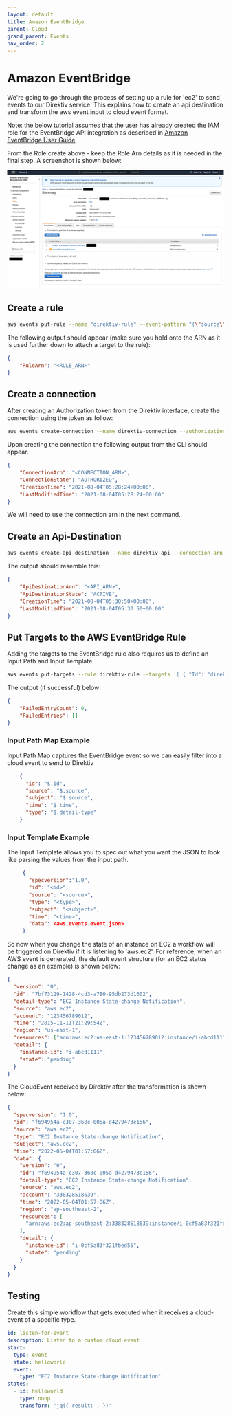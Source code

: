 ```yaml
---
layout: default
title: Amazon EventBridge
parent: Cloud
grand_parent: Events
nav_order: 2
---
```


# Amazon EventBridge

We're going to go through the process of setting up a rule for 'ec2' to send events to our Direktiv service. This explains how to create an api destination and transform the aws event input to cloud event format. 

Note: the below tutorial assumes that the user has already created the IAM role for the EventBridge API integration as described in [Amazon EventBridge User Guide](https://docs.aws.amazon.com/eventbridge/latest/userguide/eb-use-identity-based.html)

From the Role create above - keep the Role Arn details as it is needed in the final step. A screenshot is shown below:

<p align=center>
<img src="../../../assets/aws/aws-iam-role-eventbridge.png" alt="aws-iam-role-eventbridge"/>
</p>



## Create a rule

```sh
aws events put-rule --name "direktiv-rule" --event-pattern "{\"source\": [\"aws.ec2\"]}"
```

The following output should appear (make sure you hold onto the ARN as it is used further down to attach a target to the rule):

```json
{
    "RuleArn": "<RULE_ARN>"
}
```

## Create a connection

After creating an Authorization token from the Direktiv interface, create the connection using the token as follow:

```sh
aws events create-connection --name direktiv-connection --authorization-type API_KEY --auth-parameters "{\"ApiKeyAuthParameters\": {\"ApiKeyName\":\"direktiv-token\", \"ApiKeyValue\":\"<DIREKTIV_TOKEN>\"}}"
```

Upon creating the connection the following output from the CLI should appear.

```json
{
    "ConnectionArn": "<CONNECTION_ARN>",
    "ConnectionState": "AUTHORIZED",
    "CreationTime": "2021-08-04T05:28:24+00:00",
    "LastModifiedTime": "2021-08-04T05:28:24+00:00"
}
```

We will need to use the connection arn in the next command.

## Create an Api-Destination

```sh
aws events create-api-destination --name direktiv-api --connection-arn "<CONNECTION_ARN>" --invocation-endpoint https://<DIREKTIV_URL>/api/namespaces/<NAMESPACE>/broadcast --http-method POST
```

The output should resemble this:

```json
{
    "ApiDestinationArn": "<API_ARN>",
    "ApiDestinationState": "ACTIVE",
    "CreationTime": "2021-08-04T05:30:50+00:00",
    "LastModifiedTime": "2021-08-04T05:30:50+00:00"
}
```

## Put Targets to the AWS EventBridge Rule

Adding the targets to the EventBridge rule also requires us to define an Input Path and Input Template.

```sh
aws events put-targets --rule direktiv-rule --targets '[ { "Id": "direktiv-api", "RoleArn": "<ROLE_ARN>", "Arn": "<API_ARN>", "InputTransformer": { "InputPathsMap": { "id":"$.id", "source":"$.source", "state":"$.detail.state", "subject":"$.source", "time":"$.time", "type":"$.detail-type" }, "InputTemplate": " {\"specversion\":\"1.0\", \"id\":<id>, \"source\":<source>, \"type\":<type>, \"subject\":<subject>, \"time\":<time>, \"data\":<aws.events.event.json>}" } } ]'
```

The output (if successful) below:

```json
{
    "FailedEntryCount": 0,
    "FailedEntries": []
}
```

### Input Path Map Example

Input Path Map captures the EventBridge event so we can easily filter into a cloud event to send to Direktiv

```json
    {
      "id": "$.id",
      "source": "$.source",
      "subject": "$.source",
      "time": "$.time",
      "type": "$.detail-type"
    }
```

### Input Template Example

The Input Template allows you to spec out what you want the JSON to look like parsing the values from the input path.

```json
     {
       "specversion":"1.0", 
       "id": "<id>", 
       "source": "<source>", 
       "type": "<type>", 
       "subject": "<subject>", 
       "time": "<time>",
       "data": <aws.events.event.json>
     }
```

So now when you change the state of an instance on EC2 a workflow will be triggered on Direktiv if it is listening to 'aws.ec2'. For reference, when an AWS event is generated, the default event structure (for an EC2 status change as an example) is shown below:

```json
{
  "version": "0",
  "id": "7bf73129-1428-4cd3-a780-95db273d1602",
  "detail-type": "EC2 Instance State-change Notification",
  "source": "aws.ec2",
  "account": "123456789012",
  "time": "2015-11-11T21:29:54Z",
  "region": "us-east-1",
  "resources": ["arn:aws:ec2:us-east-1:123456789012:instance/i-abcd1111"],
  "detail": {
    "instance-id": "i-abcd1111",
    "state": "pending"
  }
}
```

The CloudEvent received by Direktiv after the transformation is shown below:

```json
{
  "specversion": "1.0",
  "id": "f694954a-c307-368c-005a-d4279473e156",
  "source": "aws.ec2",
  "type": "EC2 Instance State-change Notification",
  "subject": "aws.ec2",
  "time": "2022-05-04T01:57:06Z",
  "data": {
    "version": "0",
    "id": "f694954a-c307-368c-005a-d4279473e156",
    "detail-type": "EC2 Instance State-change Notification",
    "source": "aws.ec2",
    "account": "338328518639",
    "time": "2022-05-04T01:57:06Z",
    "region": "ap-southeast-2",
    "resources": [
      "arn:aws:ec2:ap-southeast-2:338328518639:instance/i-0cf5a83f321fbed55"
    ],
    "detail": {
      "instance-id": "i-0cf5a83f321fbed55",
      "state": "pending"
    }
  }
}
```



## Testing

Create this simple workflow that gets executed when it receives a cloud-event of a specific type.

```yaml
id: listen-for-event
description: Listen to a custom cloud event
start:
  type: event
  state: helloworld
  event:
    type: "EC2 Instance State-change Notification"
states:
  - id: helloworld
    type: noop
    transform: 'jq({ result: . })'
```

